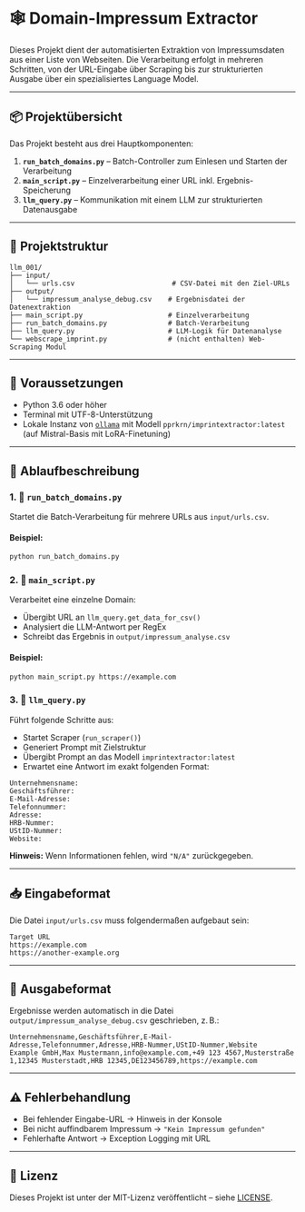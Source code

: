 # 🕸️ Domain-Impressum Extractor

Dieses Projekt dient der automatisierten Extraktion von Impressumsdaten aus einer Liste von Webseiten. Die Verarbeitung erfolgt in mehreren Schritten, von der URL-Eingabe über Scraping bis zur strukturierten Ausgabe über ein spezialisiertes Language Model.

---

## 📦 Projektübersicht

Das Projekt besteht aus drei Hauptkomponenten:

1. **`run_batch_domains.py`** – Batch-Controller zum Einlesen und Starten der Verarbeitung
2. **`main_script.py`** – Einzelverarbeitung einer URL inkl. Ergebnis-Speicherung
3. **`llm_query.py`** – Kommunikation mit einem LLM zur strukturierten Datenausgabe

---

## 📁 Projektstruktur

```
llm_001/
├── input/
│   └── urls.csv                        # CSV-Datei mit den Ziel-URLs
├── output/
│   └── impressum_analyse_debug.csv    # Ergebnisdatei der Datenextraktion
├── main_script.py                     # Einzelverarbeitung
├── run_batch_domains.py               # Batch-Verarbeitung
├── llm_query.py                       # LLM-Logik für Datenanalyse
└── webscrape_imprint.py               # (nicht enthalten) Web-Scraping Modul
```

---

## 🧰 Voraussetzungen

- Python 3.6 oder höher
- Terminal mit UTF-8-Unterstützung
- Lokale Instanz von [`ollama`](https://ollama.com/) mit Modell `pprkrn/imprintextractor:latest` (auf Mistral-Basis mit LoRA-Finetuning)

---

## 🔄 Ablaufbeschreibung

### 1. 🔁 `run_batch_domains.py`

Startet die Batch-Verarbeitung für mehrere URLs aus `input/urls.csv`.

#### Beispiel:

```bash
python run_batch_domains.py
```

### 2. 🧠 `main_script.py`

Verarbeitet eine einzelne Domain:

- Übergibt URL an `llm_query.get_data_for_csv()`
- Analysiert die LLM-Antwort per RegEx
- Schreibt das Ergebnis in `output/impressum_analyse.csv`

#### Beispiel:

```bash
python main_script.py https://example.com
```

### 3. 🤖 `llm_query.py`

Führt folgende Schritte aus:

- Startet Scraper (`run_scraper()`)
- Generiert Prompt mit Zielstruktur
- Übergibt Prompt an das Modell `imprintextractor:latest`
- Erwartet eine Antwort im exakt folgenden Format:

```
Unternehmensname:
Geschäftsführer:
E-Mail-Adresse:
Telefonnummer:
Adresse:
HRB-Nummer:
UStID-Nummer:
Website:
```

**Hinweis:** Wenn Informationen fehlen, wird `"N/A"` zurückgegeben.

---

## 📥 Eingabeformat

Die Datei `input/urls.csv` muss folgendermaßen aufgebaut sein:

```csv
Target URL
https://example.com
https://another-example.org
```

---

## 🧪 Ausgabeformat

Ergebnisse werden automatisch in die Datei `output/impressum_analyse_debug.csv` geschrieben, z. B.:

```csv
Unternehmensname,Geschäftsführer,E-Mail-Adresse,Telefonnummer,Adresse,HRB-Nummer,UStID-Nummer,Website
Example GmbH,Max Mustermann,info@example.com,+49 123 4567,Musterstraße 1,12345 Musterstadt,HRB 12345,DE123456789,https://example.com
```

---

## ⚠️ Fehlerbehandlung

- Bei fehlender Eingabe-URL → Hinweis in der Konsole
- Bei nicht auffindbarem Impressum → `"Kein Impressum gefunden"`
- Fehlerhafte Antwort → Exception Logging mit URL

---

## 📜 Lizenz

Dieses Projekt ist unter der MIT-Lizenz veröffentlicht – siehe [LICENSE](LICENSE).

